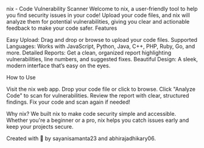 nix - Code Vulnerability Scanner
Welcome to nix, a user-friendly tool to help you find security issues in your code! Upload your code files, and nix will analyze them for potential vulnerabilities, giving you clear and actionable feedback to make your code safer.
Features

Easy Upload: Drag and drop or browse to upload your code files.
Supported Languages: Works with JavaScript, Python, Java, C++, PHP, Ruby, Go, and more.
Detailed Reports: Get a clean, organized report highlighting vulnerabilities, line numbers, and suggested fixes.
Beautiful Design: A sleek, modern interface that’s easy on the eyes.

How to Use

Visit the nix web app.
Drop your code file or click to browse.
Click "Analyze Code" to scan for vulnerabilities.
Review the report with clear, structured findings.
Fix your code and scan again if needed!

Why nix?
We built nix to make code security simple and accessible. Whether you're a beginner or a pro, nix helps you catch issues early and keep your projects secure.

Created with 💜 by sayanisamanta23 and abhirajadhikary06.
